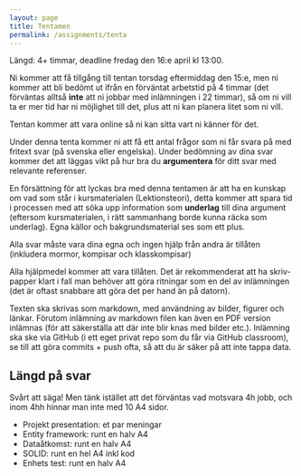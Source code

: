 ```yaml
---
layout: page
title: Tentamen
permalink: /assignments/tenta
---
```


Längd: 4+ timmar, deadline fredag den 16:e april kl 13:00.

Ni kommer att få tillgång till tentan torsdag eftermiddag den 15:e, men ni kommer att bli bedömt ut ifrån en förväntat arbetstid på 4 timmar (det förväntas alltså **inte** att ni jobbar med inlämningen i 22 timmar), så om ni vill ta er mer tid har ni möjlighet till det, plus att ni kan planera litet som ni vill.

Tentan kommer att vara online så ni kan sitta vart ni känner för det.

Under denna tenta kommer ni att få ett antal frågor som ni får svara på med fritext svar (på svenska eller engelska). Under bedömning av dina svar kommer det att läggas vikt på hur bra du **argumentera** för ditt svar med relevante referenser.

En försättning för att lyckas bra med denna tentamen är att ha en kunskap om vad som står i kursmaterialen (Lektionsteori), detta kommer att spara tid i processen med att söka upp information som **underlag** till dina argument (eftersom kursmaterialen, i rätt sammanhang borde kunna räcka som underlag). Egna källor och bakgrundsmaterial ses som ett plus.

Alla svar måste vara dina egna och ingen hjälp från andra är tillåten (inkludera mormor, kompisar och klasskompisar)

Alla hjälpmedel kommer att vara tillåten. Det är rekommenderat att ha skriv-papper klart i fall man behöver att göra ritningar som en del av inlämningen (det är oftast snabbare att göra det per hand än på datorn).

Texten ska skrivas som markdown, med användning av bilder, figurer och länkar. Förutom inlämning av markdown filen kan även en PDF version inlämnas (för att säkerställa att där inte blir knas med bilder etc.). Inlämning ska ske via GitHub (i ett eget privat repo som du får via GitHub classroom), se till att göra commits + push ofta, så att du är säker på att inte tappa data.

## Längd på svar
Svårt att säga! Men tänk istället att det förväntas vad motsvara 4h jobb, och inom 4hh hinnar man inte med 10 A4 sidor.
* Projekt presentation: et par meningar
* Entity framework: runt en halv A4
* Dataåtkomst: runt en halv A4
* SOLID: runt en hel A4 inkl kod
* Enhets test: runt en halv A4
